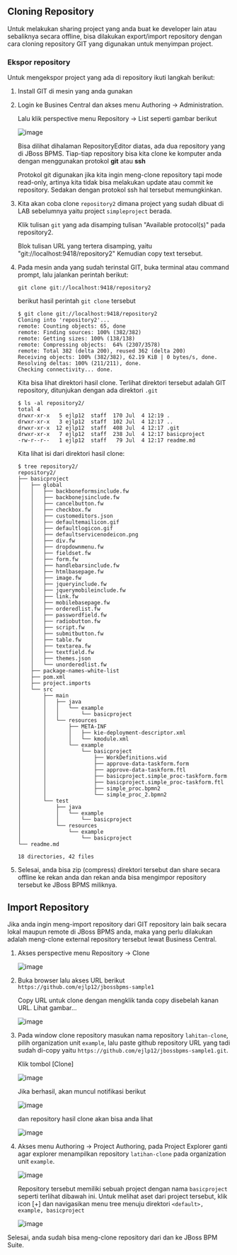 ## Cloning Repository

Untuk melakukan sharing project yang anda buat ke developer lain atau sebaliknya secara offline, bisa dilakukan export/import repository dengan cara cloning repository GIT yang digunakan untuk menyimpan project.

### Ekspor repository

Untuk mengekspor project yang ada di repository ikuti langkah berikut:

1.  Install GIT di mesin yang anda gunakan

2.  Login ke Busines Central dan akses menu Authoring -> Administration.

    Lalu klik perspective menu Repository -> List seperti gambar berikut
    
    ![image](https://cloud.githubusercontent.com/assets/3068071/8506577/f1b8bf52-2244-11e5-9f7c-6528dc2cc064.png)
    
    Bisa dilihat dihalaman RepositoryEditor diatas, ada dua repository yang di JBoss BPMS. Tiap-tiap repository bisa kita clone ke komputer anda dengan menggunakan protokol **git** atau **ssh**
    
    Protokol git digunakan jika kita ingin meng-clone repository tapi mode read-only, artinya kita tidak bisa melakukan update atau commit ke repository. Sedakan dengan protokol ssh hal tersebut memungkinkan. 
    
3.  Kita akan coba clone `repository2` dimana project yang sudah dibuat di LAB sebelumnya yaitu project `simpleproject` berada.

    Klik tulisan `git` yang ada disamping tulisan "Available protocol(s)" pada repository2.
   
    Blok tulisan URL yang tertera disamping, yaitu "git://localhost:9418/repository2"
    Kemudian copy text tersebut.
   
4.  Pada mesin anda yang sudah terinstal GIT, buka terminal atau command prompt, lalu jalankan perintah berikut:

    ```
    git clone git://localhost:9418/repository2
    ```
    
    berikut hasil perintah `git clone` tersebut
    
    ```
    $ git clone git://localhost:9418/repository2
    Cloning into 'repository2'...
    remote: Counting objects: 65, done
    remote: Finding sources: 100% (382/382)
    remote: Getting sizes: 100% (138/138)
    remote: Compressing objects:  64% (2307/3578)
    remote: Total 382 (delta 200), reused 362 (delta 200)
    Receiving objects: 100% (382/382), 62.19 KiB | 0 bytes/s, done.
    Resolving deltas: 100% (211/211), done.
    Checking connectivity... done.
    ```
    
    Kita bisa  lihat direktori hasil clone. Terlihat direktori tersebut adalah GIT repository, ditunjukan dengan ada direktori `.git`
    ```
    $ ls -al repository2/
    total 4
    drwxr-xr-x   5 ejlp12  staff  170 Jul  4 12:19 .
    drwxr-xr-x   3 ejlp12  staff  102 Jul  4 12:17 ..
    drwxr-xr-x  12 ejlp12  staff  408 Jul  4 12:17 .git
    drwxr-xr-x   7 ejlp12  staff  238 Jul  4 12:17 basicproject
    -rw-r--r--   1 ejlp12  staff   79 Jul  4 12:17 readme.md
    ```
    
    Kita lihat isi dari direktori hasil clone:
    
    
    ```
    $ tree repository2/
    repository2/
    ├── basicproject
    │   ├── global
    │   │   ├── backboneformsinclude.fw
    │   │   ├── backbonejsinclude.fw
    │   │   ├── cancelbutton.fw
    │   │   ├── checkbox.fw
    │   │   ├── customeditors.json
    │   │   ├── defaultemailicon.gif
    │   │   ├── defaultlogicon.gif
    │   │   ├── defaultservicenodeicon.png
    │   │   ├── div.fw
    │   │   ├── dropdownmenu.fw
    │   │   ├── fieldset.fw
    │   │   ├── form.fw
    │   │   ├── handlebarsinclude.fw
    │   │   ├── htmlbasepage.fw
    │   │   ├── image.fw
    │   │   ├── jqueryinclude.fw
    │   │   ├── jquerymobileinclude.fw
    │   │   ├── link.fw
    │   │   ├── mobilebasepage.fw
    │   │   ├── orderedlist.fw
    │   │   ├── passwordfield.fw
    │   │   ├── radiobutton.fw
    │   │   ├── script.fw
    │   │   ├── submitbutton.fw
    │   │   ├── table.fw
    │   │   ├── textarea.fw
    │   │   ├── textfield.fw
    │   │   ├── themes.json
    │   │   └── unorderedlist.fw
    │   ├── package-names-white-list
    │   ├── pom.xml
    │   ├── project.imports
    │   └── src
    │       ├── main
    │       │   ├── java
    │       │   │   └── example
    │       │   │       └── basicproject
    │       │   └── resources
    │       │       ├── META-INF
    │       │       │   ├── kie-deployment-descriptor.xml
    │       │       │   └── kmodule.xml
    │       │       └── example
    │       │           └── basicproject
    │       │               ├── WorkDefinitions.wid
    │       │               ├── approve-data-taskform.form
    │       │               ├── approve-data-taskform.ftl
    │       │               ├── basicproject.simple_proc-taskform.form
    │       │               ├── basicproject.simple_proc-taskform.ftl
    │       │               ├── simple_proc.bpmn2
    │       │               └── simple_proc_2.bpmn2
    │       └── test
    │           ├── java
    │           │   └── example
    │           │       └── basicproject
    │           └── resources
    │               └── example
    │                   └── basicproject
    └── readme.md

    18 directories, 42 files
    ```
    
   
5.  Selesai, anda bisa zip (compress) direktori tersebut dan share secara offline ke rekan anda dan rekan anda bisa mengimpor repository tersebut ke JBoss BPMS miliknya.

## Import Repository

Jika anda ingin meng-import repository dari GIT repository lain baik secara lokal maupun remote di JBoss BPMS anda, maka yang perlu dilakukan adalah meng-clone external repository tersebut lewat Business Central.

1.  Akses perspective menu Repository -> Clone  

    ![image](https://cloud.githubusercontent.com/assets/3068071/8506973/3dd38b42-2259-11e5-8e4c-bce618eedbb7.png)
    
2.  Buka browser lalu akses URL berikut `https://github.com/ejlp12/jbossbpms-sample1`
    
    Copy URL untuk clone dengan mengklik tanda copy disebelah kanan URL. Lihat gambar...
    
    ![image](https://cloud.githubusercontent.com/assets/3068071/8507044/a814f3e4-225c-11e5-80e2-ea1496a651b0.png)
    

3.  Pada window clone repository masukan nama repository `lahitan-clone`, pilih organization unit `example`, lalu paste github repository URL yang tadi sudah di-copy yaitu `https://github.com/ejlp12/jbossbpms-sample1.git`.

    Klik tombol [Clone]

    ![image](https://cloud.githubusercontent.com/assets/3068071/8507023/9ef241fa-225b-11e5-9170-fdcbd24c0938.png)

    Jika berhasil, akan muncul notifikasi berikut
    
    ![image](https://cloud.githubusercontent.com/assets/3068071/8507139/32a19812-225f-11e5-9a87-dea33e1f6b87.png)
    
    dan repository hasil clone akan bisa anda lihat
    
    ![image](https://cloud.githubusercontent.com/assets/3068071/8507148/b9006bd6-225f-11e5-9bfd-541966bdd568.png)

4.  Akses menu Authoring -> Project Authoring, pada Project Explorer ganti agar explorer menampilkan repository `latihan-clone` pada organization unit `example`.

    ![image](https://cloud.githubusercontent.com/assets/3068071/8507154/28e4ad9a-2260-11e5-9c32-f42d34b423d0.png)

    Repository tersebut memiliki sebuah project dengan nama `basicproject` seperti terlihat dibawah ini. Untuk melihat aset dari project tersebut, klik icon [+] dan navigasikan menu tree menuju direktori `<default>, example, basicproject`
    
    ![image](https://cloud.githubusercontent.com/assets/3068071/8507164/c8b05a5e-2260-11e5-99f9-9fb6327b9838.png)

Selesai, anda sudah bisa meng-clone repository dari dan ke JBoss BPM Suite.

